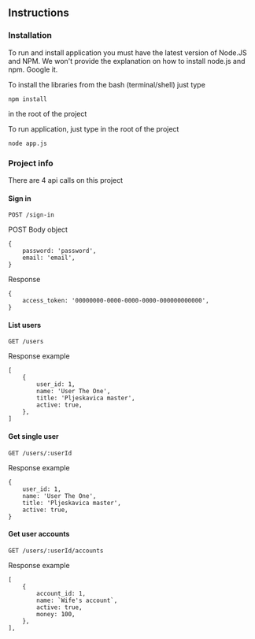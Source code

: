## Instructions

### Installation

To run and install application you must have the latest version of Node.JS and NPM.
We won't provide the explanation on how to install node.js and npm. Google it.

To install the libraries from the bash (terminal/shell) just type
```
npm install
```
in the root of the project

To run application, just type in the root of the project

```
node app.js
```


### Project info
There are 4 api calls on this project

#### Sign in
```
POST /sign-in
```

POST Body object
```
{
    password: 'password',
    email: 'email',
}
```

Response
```
{
    access_token: '00000000-0000-0000-0000-000000000000',
}
```



#### List users

```
GET /users
```

Response example
```
[
    {
        user_id: 1,
        name: 'User The One',
        title: 'Pljeskavica master',
        active: true,
    },
]
```



#### Get single user
```
GET /users/:userId
```

Response example
```
{
    user_id: 1,
    name: 'User The One',
    title: 'Pljeskavica master',
    active: true,
}
```

#### Get user accounts

```
GET /users/:userId/accounts
```

Response example
```
[
    {
        account_id: 1,
        name: `Wife's account`,
        active: true,
        money: 100,
    },
],
```

